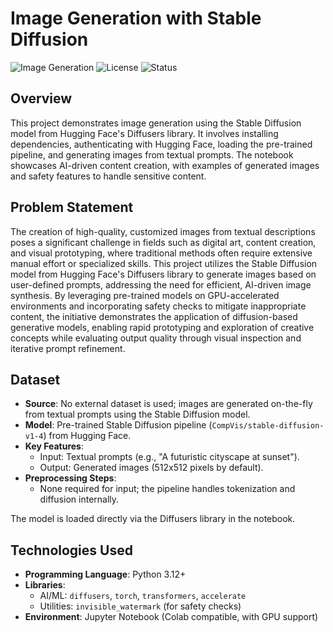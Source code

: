 # Image Generation with Stable Diffusion

![Image Generation](https://img.shields.io/badge/Python-3.8%2B-blue) ![License](https://img.shields.io/badge/License-MIT-green) ![Status](https://img.shields.io/badge/Status-Completed-success)

## Overview

This project demonstrates image generation using the Stable Diffusion model from Hugging Face's Diffusers library. It involves installing dependencies, authenticating with Hugging Face, loading the pre-trained pipeline, and generating images from textual prompts. The notebook showcases AI-driven content creation, with examples of generated images and safety features to handle sensitive content.

## Problem Statement

The creation of high-quality, customized images from textual descriptions poses a significant challenge in fields such as digital art, content creation, and visual prototyping, where traditional methods often require extensive manual effort or specialized skills. This project utilizes the Stable Diffusion model from Hugging Face's Diffusers library to generate images based on user-defined prompts, addressing the need for efficient, AI-driven image synthesis. By leveraging pre-trained models on GPU-accelerated environments and incorporating safety checks to mitigate inappropriate content, the initiative demonstrates the application of diffusion-based generative models, enabling rapid prototyping and exploration of creative concepts while evaluating output quality through visual inspection and iterative prompt refinement.

## Dataset

- **Source**: No external dataset is used; images are generated on-the-fly from textual prompts using the Stable Diffusion model.
- **Model**: Pre-trained Stable Diffusion pipeline (`CompVis/stable-diffusion-v1-4`) from Hugging Face.
- **Key Features**:
  - Input: Textual prompts (e.g., "A futuristic cityscape at sunset").
  - Output: Generated images (512x512 pixels by default).
- **Preprocessing Steps**:
  - None required for input; the pipeline handles tokenization and diffusion internally.

The model is loaded directly via the Diffusers library in the notebook.

## Technologies Used

- **Programming Language**: Python 3.12+
- **Libraries**:
  - AI/ML: `diffusers`, `torch`, `transformers`, `accelerate`
  - Utilities: `invisible_watermark` (for safety checks)
- **Environment**: Jupyter Notebook (Colab compatible, with GPU support)
